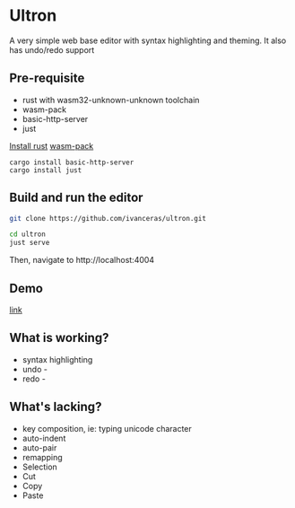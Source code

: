 # Ultron

A very simple web base editor with syntax highlighting and theming.
It also has undo/redo support


## Pre-requisite
- rust with wasm32-unknown-unknown toolchain
- wasm-pack
- basic-http-server
- just


[Install rust](https://www.rust-lang.org/tools/install)
[wasm-pack](https://rustwasm.github.io/wasm-pack/installer/)

```
cargo install basic-http-server
cargo install just
```


## Build and run the editor

```sh
git clone https://github.com/ivanceras/ultron.git

cd ultron
just serve

```
Then, navigate to http://localhost:4004


## Demo

[link](https://ivanceras.github.io/ultron)

## What is working?
- syntax highlighting
- undo - <CTRL-z>
- redo - <CTRL-Z>

## What's lacking?
- key composition, ie: typing unicode character
- auto-indent
- auto-pair
- remapping
- Selection
- Cut
- Copy
- Paste
